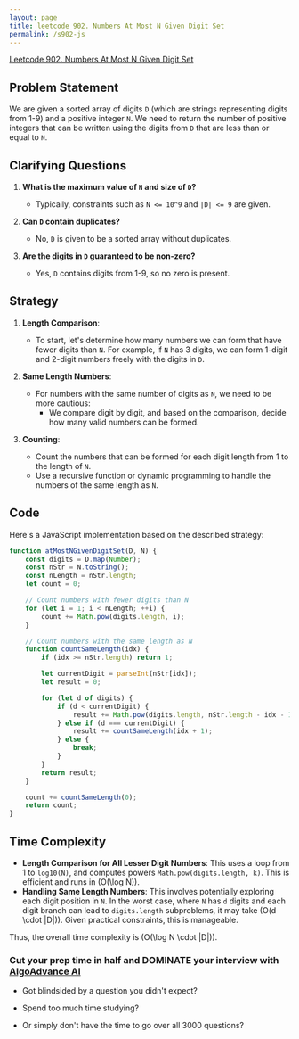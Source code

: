 ```yaml
---
layout: page
title: leetcode 902. Numbers At Most N Given Digit Set
permalink: /s902-js
---
```

[Leetcode 902. Numbers At Most N Given Digit Set](https://algoadvance.github.io/algoadvance/l902)
## Problem Statement

We are given a sorted array of digits `D` (which are strings representing digits from 1-9) and a positive integer `N`. We need to return the number of positive integers that can be written using the digits from `D` that are less than or equal to `N`.

## Clarifying Questions

1. **What is the maximum value of `N` and size of `D`?**
   - Typically, constraints such as `N <= 10^9` and `|D| <= 9` are given.

2. **Can `D` contain duplicates?**
   - No, `D` is given to be a sorted array without duplicates.

3. **Are the digits in `D` guaranteed to be non-zero?**
   - Yes, `D` contains digits from 1-9, so no zero is present.

## Strategy

1. **Length Comparison**:
    - To start, let's determine how many numbers we can form that have fewer digits than `N`. For example, if `N` has 3 digits, we can form 1-digit and 2-digit numbers freely with the digits in `D`.

2. **Same Length Numbers**:
    - For numbers with the same number of digits as `N`, we need to be more cautious:
        - We compare digit by digit, and based on the comparison, decide how many valid numbers can be formed.

3. **Counting**:
    - Count the numbers that can be formed for each digit length from 1 to the length of `N`.
    - Use a recursive function or dynamic programming to handle the numbers of the same length as `N`.

## Code

Here's a JavaScript implementation based on the described strategy:

```javascript
function atMostNGivenDigitSet(D, N) {
    const digits = D.map(Number);
    const nStr = N.toString();
    const nLength = nStr.length;
    let count = 0;

    // Count numbers with fewer digits than N
    for (let i = 1; i < nLength; ++i) {
        count += Math.pow(digits.length, i);
    }

    // Count numbers with the same length as N
    function countSameLength(idx) {
        if (idx >= nStr.length) return 1;

        let currentDigit = parseInt(nStr[idx]);
        let result = 0;

        for (let d of digits) {
            if (d < currentDigit) {
                result += Math.pow(digits.length, nStr.length - idx - 1);
            } else if (d === currentDigit) {
                result += countSameLength(idx + 1);
            } else {
                break;
            }
        }
        return result;
    }

    count += countSameLength(0);
    return count;
}
```

## Time Complexity

- **Length Comparison for All Lesser Digit Numbers**: This uses a loop from 1 to `log10(N)`, and computes powers `Math.pow(digits.length, k)`. This is efficient and runs in \(O(\log N)\).
- **Handling Same Length Numbers**: This involves potentially exploring each digit position in `N`. In the worst case, where `N` has `d` digits and each digit branch can lead to `digits.length` subproblems, it may take \(O(d \cdot |D|)\). Given practical constraints, this is manageable.
  
Thus, the overall time complexity is \(O(\log N \cdot |D|)\).


### Cut your prep time in half and DOMINATE your interview with [AlgoAdvance AI](https://algoAdvance.com)

- Got blindsided by a question you didn't expect?

- Spend too much time studying?

- Or simply don't have the time to go over all 3000 questions?


